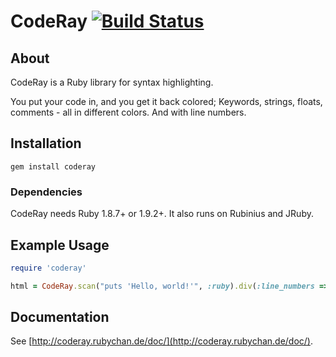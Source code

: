 # CodeRay [![Build Status](https://travis-ci.org/rubychan/coderay.png)](https://travis-ci.org/rubychan/coderay)

## About

CodeRay is a Ruby library for syntax highlighting.

You put your code in, and you get it back colored; Keywords, strings, floats, comments - all in different colors. And with line numbers.

## Installation

`gem install coderay`

### Dependencies

CodeRay needs Ruby 1.8.7+ or 1.9.2+. It also runs on Rubinius and JRuby.

## Example Usage

```ruby
require 'coderay'

html = CodeRay.scan("puts 'Hello, world!'", :ruby).div(:line_numbers => :table)
````

## Documentation

See [http://coderay.rubychan.de/doc/](http://coderay.rubychan.de/doc/).
